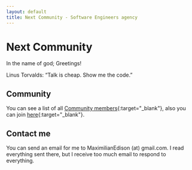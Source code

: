 ```yaml
---
layout: default
title: Next Community - Software Engineers agency
---
```


# Next Community

In the name of god; Greetings!

<p class="callout">
	Linus Torvalds: “Talk is cheap. Show me the code.”
</p>

## Community

You can see a list of all [Community members](/network/){:target="\_blank"}, also you can join [here](https://github.com/ShahidBahonarKerman/ShahidBahonarKerman.github.io){:target="\_blank"}.

## Contact me

You can send an email for me to MaximilianEdison (at) gmail.com. I read everything sent there, but I receive too much email to respond to everything.

<!-- JOHN PLEASE ADD YOUR EMAIL ADDRESS HERE -->
